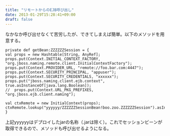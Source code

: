 ```yaml
---
title: "リモートからのEJB呼び出し"
date: 2013-01-29T15:28:41+09:00
draft: false
---
```


なかなか呼び出せなくて苦労したが、できてしまえば簡単。以下のメソッドを用意する。

```
private def getBean:ZZZZZZSession = {
val props = new Hashtable[String, AnyRef];
props.put(Context.INITIAL_CONTEXT_FACTORY, "org.jboss.naming.remote.client.InitialContextFactory");
props.put(Context.PROVIDER_URL, "remote://foo.bar.com:4447");
props.put(Context.SECURITY_PRINCIPAL, "appuser");
props.put(Context.SECURITY_CREDENTIALS, "xxxxxx");
props.put("jboss.naming.client.ejb.context", true.asInstanceOf[java.lang.Boolean]);
//	props.put(Context.URL_PKG_PREFIXES, "org.jboss.ejb.client.naming");

val ctxRemote = new InitialContext(props);
ctxRemote.lookup("yyyyyy/ZZZZZZSessionBean!boo.zoo.ZZZZZZSession").asInstanceOf[ZZZZZZSession]
}
```

上記yyyyyyはデプロイしたjarの名称（.jarは除く）。これでセッションビーンが取得できるので、メソッドも呼び出せるようになる。

